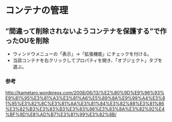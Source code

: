 ﻿# コンテナの管理

## ”間違って削除されないようコンテナを保護する”で作ったOUを削除

- ウィンドウメニューの「表示」→「拡張機能」にチェックを付ける。
- 当該コンテナを右クリックしてプロパティを開き、「オブジェクト」タブを選ぶ。

### 参考
http://kametaro.wordpress.com/2008/06/13/%E2%80%9D%E9%96%93%E9%81%95%E3%81%A3%E3%81%A6%E5%89%8A%E9%99%A4%E3%81%95%E3%82%8C%E3%81%AA%E3%81%84%E3%82%88%E3%81%86%E3%82%B3%E3%83%B3%E3%83%86%E3%83%8A%E3%82%92%E4%BF%9D%E8%AD%B7%E3%81%99%E3%82%8B/
